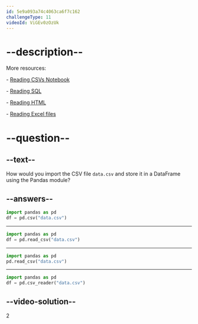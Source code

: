 ```yaml
---
id: 5e9a093a74c4063ca6f7c162
challengeType: 11
videoId: ViGEv0zOzUk
---
```


# --description--

More resources:

\- [Reading CSVs Notebook](https://notebooks.ai/rmotr-curriculum/rdp-reading-csv-and-txt-files-fb829f46)

\- [Reading SQL](https://notebooks.ai/rmotr-curriculum/rdp-reading-data-from-relational-databases-2a3a889b)

\- [Reading HTML](https://notebooks.ai/rmotr-curriculum/rdp-reading-html-tables-eb9cca73)

\- [Reading Excel files](https://notebooks.ai/rmotr-curriculum/rdp-reading-excel-files-a6b99973)

# --question--

## --text--

How would you import the CSV file `data.csv` and store it in a DataFrame using the Pandas module?

## --answers--

```python
import pandas as pd
df = pd.csv("data.csv")
```

---

```python
import pandas as pd
df = pd.read_csv("data.csv")
```

---

```python
import pandas as pd
pd.read_csv("data.csv")
```

---

```python
import pandas as pd
df = pd.csv_reader("data.csv")
```

## --video-solution--

2

